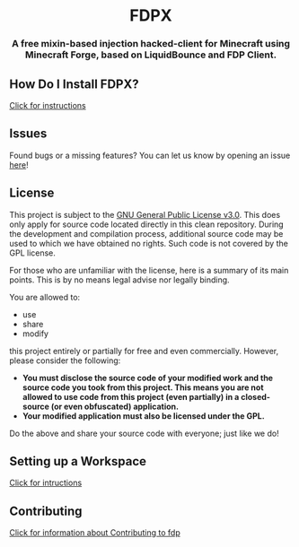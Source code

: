 <div align="center">
<h1>FDPX</h1>
<h3>A free mixin-based injection hacked-client for Minecraft using Minecraft Forge, based on LiquidBounce and FDP Client.</h3>
</div>

## How Do I Install FDPX?
[Click for instructions](docs/INSTALLING.md)

## Issues
Found bugs or a missing features? You can let us know by opening an issue [here](https://github.com/zkayns/fdpx/issues)!

## License
This project is subject to the [GNU General Public License v3.0](LICENSE). This does only apply for source code located directly in this clean repository. During the development and compilation process, additional source code may be used to which we have obtained no rights. Such code is not covered by the GPL license.

For those who are unfamiliar with the license, here is a summary of its main points. This is by no means legal advise nor legally binding.

You are allowed to:
- use
- share
- modify

this project entirely or partially for free and even commercially. However, please consider the following:

- **You must disclose the source code of your modified work and the source code you took from this project. This means you are not allowed to use code from this project (even partially) in a closed-source (or even obfuscated) application.**
- **Your modified application must also be licensed under the GPL.**

Do the above and share your source code with everyone; just like we do!

## Setting up a Workspace
[Click for intructions](docs/WORKSPACE.md)

## Contributing
[Click for information about Contributing to fdp](docs/NOTECONTRUBTIONS.md)
